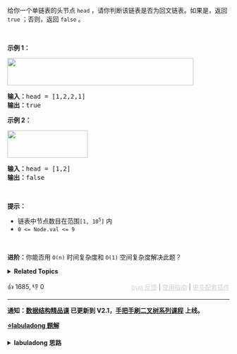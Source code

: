 <p>给你一个单链表的头节点 <code>head</code> ，请你判断该链表是否为回文链表。如果是，返回 <code>true</code> ；否则，返回 <code>false</code> 。</p>

<p>&nbsp;</p>

<p><strong>示例 1：</strong></p> 
<img alt="" src="https://assets.leetcode.com/uploads/2021/03/03/pal1linked-list.jpg" style="width: 422px; height: 62px;" /> 
<pre>
<strong>输入：</strong>head = [1,2,2,1]
<strong>输出：</strong>true
</pre>

<p><strong>示例 2：</strong></p> 
<img alt="" src="https://assets.leetcode.com/uploads/2021/03/03/pal2linked-list.jpg" style="width: 182px; height: 62px;" /> 
<pre>
<strong>输入：</strong>head = [1,2]
<strong>输出：</strong>false
</pre>

<p>&nbsp;</p>

<p><strong>提示：</strong></p>

<ul> 
 <li>链表中节点数目在范围<code>[1, 10<sup>5</sup>]</code> 内</li> 
 <li><code>0 &lt;= Node.val &lt;= 9</code></li> 
</ul>

<p>&nbsp;</p>

<p><strong>进阶：</strong>你能否用&nbsp;<code>O(n)</code> 时间复杂度和 <code>O(1)</code> 空间复杂度解决此题？</p>

<details><summary><strong>Related Topics</strong></summary>栈 | 递归 | 链表 | 双指针</details><br>

<div>👍 1685, 👎 0<span style='float: right;'><span style='color: gray;'><a href='https://github.com/labuladong/fucking-algorithm/discussions/939' target='_blank' style='color: lightgray;text-decoration: underline;'>bug 反馈</a> | <a href='https://labuladong.gitee.io/article/fname.html?fname=jb插件简介' target='_blank' style='color: lightgray;text-decoration: underline;'>使用指南</a> | <a href='https://labuladong.github.io/algo/images/others/%E5%85%A8%E5%AE%B6%E6%A1%B6.jpg' target='_blank' style='color: lightgray;text-decoration: underline;'>更多配套插件</a></span></span></div>

<div id="labuladong"><hr>

**通知：[数据结构精品课](https://aep.h5.xeknow.com/s/1XJHEO) 已更新到 V2.1，[手把手刷二叉树系列课程](https://aep.xet.tech/s/3YGcq3) 上线。**



<p><strong><a href="https://labuladong.github.io/article/slug.html?slug=palindrome-linked-list" target="_blank">⭐️labuladong 题解</a></strong></p>
<details><summary><strong>labuladong 思路</strong></summary>

## 基本思路

PS：这道题在[《算法小抄》](https://item.jd.com/12759911.html) 的第 277 页。

这道题的关键在于，单链表无法倒着遍历，无法使用双指针技巧。

那么最简单的办法就是，把原始链表反转存入一条新的链表，然后比较这两条链表是否相同。

更聪明一些的办法是借助双指针算法：

**1、先通过 [双指针技巧](https://labuladong.github.io/article/fname.html?fname=链表技巧) 中的快慢指针来找到链表的中点**：

![](https://labuladong.github.io/pictures/回文链表/1.jpg)

**2、如果 `fast` 指针没有指向 `null`，说明链表长度为奇数，`slow` 还要再前进一步**：

![](https://labuladong.github.io/pictures/回文链表/2.jpg)

**3、从 `slow` 开始反转后面的链表，现在就可以开始比较回文串了**：

![](https://labuladong.github.io/pictures/回文链表/3.jpg)

**详细题解：[如何判断回文链表](https://labuladong.github.io/article/fname.html?fname=判断回文链表)**

**标签：回文问题，[数据结构](https://mp.weixin.qq.com/mp/appmsgalbum?__biz=MzAxODQxMDM0Mw==&action=getalbum&album_id=1318892385270808576)，[链表](https://mp.weixin.qq.com/mp/appmsgalbum?__biz=MzAxODQxMDM0Mw==&action=getalbum&album_id=2120596033251475465)，[链表双指针](https://mp.weixin.qq.com/mp/appmsgalbum?__biz=MzAxODQxMDM0Mw==&action=getalbum&album_id=2120596033251475465)**

## 解法代码

提示：🟢 标记的是我写的解法代码，🤖 标记的是 chatGPT 翻译的多语言解法代码。如有错误，可以 [点这里](https://github.com/labuladong/fucking-algorithm/issues/1113) 反馈和修正。

<div class="tab-panel"><div class="tab-nav">
<button data-tab-item="cpp" class="tab-nav-button btn " data-tab-group="default" onclick="switchTab(this)">cpp🤖</button>

<button data-tab-item="python" class="tab-nav-button btn " data-tab-group="default" onclick="switchTab(this)">python🤖</button>

<button data-tab-item="java" class="tab-nav-button btn active" data-tab-group="default" onclick="switchTab(this)">java🟢</button>

<button data-tab-item="go" class="tab-nav-button btn " data-tab-group="default" onclick="switchTab(this)">go🤖</button>

<button data-tab-item="javascript" class="tab-nav-button btn " data-tab-group="default" onclick="switchTab(this)">javascript🤖</button>
</div><div class="tab-content">
<div data-tab-item="cpp" class="tab-item " data-tab-group="default"><div class="highlight">

```cpp
// 注意：cpp 代码由 chatGPT🤖 根据我的 java 代码翻译，旨在帮助不同背景的读者理解算法逻辑。
// 本代码已经通过力扣的测试用例，应该可直接成功提交。

class Solution {
public:
    bool isPalindrome(ListNode* head) {
        ListNode *slow, *fast;   // Define two pointers
        slow = fast = head;      // Initialize the pointers
        while (fast != nullptr && fast->next != nullptr) {  // Loop until fast pointer reaches the end
            slow = slow->next;   // Move slow pointer one step
            fast = fast->next->next;   // Move fast pointer two step
        }

        if (fast != nullptr)    // If fast pointer is not nullptr
            slow = slow->next;  // Move the slow pointer one step

        ListNode *left = head;  // Initialize left pointer to head
        ListNode *right = reverse(slow);   // Reverse the right half of the list and make the right pointer point to the new head
        while (right != nullptr) {        // Loop until right pointer is nullptr
            if (left->val != right->val)  // If the values of left and right pointers are not equal
                return false;            // Return false
            left = left->next;           // Move the left pointer one step
            right = right->next;         // Move the right pointer one step
        }

        return true;   // Return true if all elements in the list are equal to their corresponding elements in the reversed list
    }

    ListNode* reverse(ListNode* head) {
        ListNode *pre = nullptr, *cur = head;   // Define two pointers
        while (cur != nullptr) {   // Loop until the last node of the list is reached
            ListNode *next = cur->next;    // Store the next pointer temporarily
            cur->next = pre;               // Reverse the pointer
            pre = cur;                     // Move the pre pointer one step
            cur = next;                    // Move the cur pointer one step forward
        }
        return pre;            // Return the new head
    }
};
```

</div></div>

<div data-tab-item="python" class="tab-item " data-tab-group="default"><div class="highlight">

```python
# 注意：python 代码由 chatGPT🤖 根据我的 java 代码翻译，旨在帮助不同背景的读者理解算法逻辑。
# 本代码已经通过力扣的测试用例，应该可直接成功提交。

class Solution:
    def isPalindrome(self, head: ListNode) -> bool:
        slow, fast = head, head
        while fast and fast.next:
            slow = slow.next
            fast = fast.next.next
        
        if fast:
            slow = slow.next

        left = head
        right = self.reverse(slow)
        while right:
            if left.val != right.val:
                return False
            left = left.next
            right = right.next
            
        return True
    
    def reverse(self, head: ListNode) -> ListNode:
        pre, cur = None, head
        while cur:
            next_node = cur.next
            cur.next = pre
            pre = cur
            cur = next_node
            
        return pre
```

</div></div>

<div data-tab-item="java" class="tab-item active" data-tab-group="default"><div class="highlight">

```java
class Solution {
    public boolean isPalindrome(ListNode head) {
        ListNode slow, fast;
        slow = fast = head;
        while (fast != null && fast.next != null) {
            slow = slow.next;
            fast = fast.next.next;
        }

        if (fast != null)
            slow = slow.next;

        ListNode left = head;
        ListNode right = reverse(slow);
        while (right != null) {
            if (left.val != right.val)
                return false;
            left = left.next;
            right = right.next;
        }

        return true;
    }

    ListNode reverse(ListNode head) {
        ListNode pre = null, cur = head;
        while (cur != null) {
            ListNode next = cur.next;
            cur.next = pre;
            pre = cur;
            cur = next;
        }
        return pre;
    }
}
```

</div></div>

<div data-tab-item="go" class="tab-item " data-tab-group="default"><div class="highlight">

```go
// 注意：go 代码由 chatGPT🤖 根据我的 java 代码翻译，旨在帮助不同背景的读者理解算法逻辑。
// 本代码已经通过力扣的测试用例，应该可直接成功提交。

func isPalindrome(head *ListNode) bool {
    slow, fast := head, head
    for fast != nil && fast.Next != nil {
        slow = slow.Next
        fast = fast.Next.Next
    }

    if fast != nil {
        slow = slow.Next
    }

    left, right := head, reverse(slow)
    for right != nil {
        if left.Val != right.Val {
            return false
        }
        left = left.Next
        right = right.Next
    }

    return true
}

func reverse(head *ListNode) *ListNode {
    var pre, cur *ListNode
    cur = head
    for cur != nil {
        next := cur.Next
        cur.Next = pre
        pre = cur
        cur = next
    }
    return pre
}
```

</div></div>

<div data-tab-item="javascript" class="tab-item " data-tab-group="default"><div class="highlight">

```javascript
// 注意：javascript 代码由 chatGPT🤖 根据我的 java 代码翻译，旨在帮助不同背景的读者理解算法逻辑。
// 本代码已经通过力扣的测试用例，应该可直接成功提交。

var isPalindrome = function(head) {
  let [slow, fast] = [head, head];
  while (fast !== null && fast.next !== null) {
    slow = slow.next;
    fast = fast.next.next;
  }

  if (fast !== null)
    slow = slow.next;

  let left = head;
  let right = reverse(slow);
  while (right !== null) {
    if (left.val !== right.val)
      return false;
    left = left.next;
    right = right.next;
  }

  return true;
};

function reverse(head) {
  let [pre, cur] = [null, head];
  while (cur !== null) {
    let next = cur.next;
    cur.next = pre;
    pre = cur;
    cur = next;
  }
  return pre;
}
```

</div></div>
</div></div>

**类似题目**：
  - [剑指 Offer II 027. 回文链表 🟢](/problems/aMhZSa)

</details>
</div>



